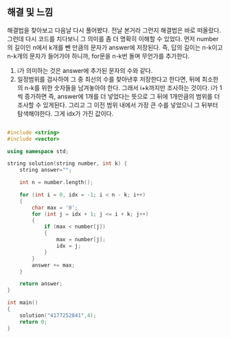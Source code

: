 ## 해결 및 느낌 

해결법을 찾아보고 다음날 다시 풀어봤다. 전날 본거라 그런지 해결법은 바로 떠올랐다. 
그런데 다시 코드를 치다보니 그 의미를 좀 더 명확히 이해할 수 있었다.
먼저 number의 길이인 n에서 k개를 뺀 만큼의 문자가 answer에 저장된다.
즉, 답의 길이는 n-k이고 n-k개의 문자가 들어가야 하니까, for문을 n-k번 돌며 무언가를 추가한다.
1) i가 의미하는 것은 answer에 추가된 문자의 수와 같다. 
2) 일정범위를 검사하여 그 중 최선의 수를 찾아낸후 저장한다고 한다면, 뒤에 최소한의 n-k를 위한 숫자들을 남겨놓아야 한다. 그래서 i+k까지만 조사하는 것이다. i가 1씩 증가하면 즉, answer에 1개를 더 넣었다는 뜻으로 그 뒤에 1개만큼의 범위를 더 조사할 수 있게된다. 그리고 그 이전 범위 내에서 가장 큰 수를 넣었으니 그 뒤부터 탐색해야한다. 그게 idx가 가진 값이다. 
```cpp

#include <string>
#include <vector>

using namespace std;

string solution(string number, int k) {
    string answer="";

    int n = number.length();

    for (int i = 0, idx = -1; i < n - k; i++)
    {
        char max = '0';
        for (int j = idx + 1; j <= i + k; j++)
        {
            if (max < number[j])
            {
                max = number[j];
                idx = j;
            }
        }
        answer += max;
    }

    return answer;
}

int main()
{
    solution("4177252841",4);
    return 0;
}

```